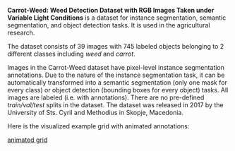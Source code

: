 **Carrot-Weed: Weed Detection Dataset with RGB Images Taken under Variable Light Conditions** is a dataset for instance segmentation, semantic segmentation, and object detection tasks. It is used in the agricultural research. 

The dataset consists of 39 images with 745 labeled objects belonging to 2 different classes including *weed* and *carrot*.

Images in the Carrot-Weed dataset have pixel-level instance segmentation annotations. Due to the nature of the instance segmentation task, it can be automatically transformed into a semantic segmentation (only one mask for every class) or object detection (bounding boxes for every object) tasks. All images are labeled (i.e. with annotations). There are no pre-defined <i>train/val/test</i> splits in the dataset. The dataset was released in 2017 by the University of Sts. Cyril and Methodius in Skopje, Macedonia.

Here is the visualized example grid with animated annotations:

[animated grid](https://github.com/dataset-ninja/weed/raw/main/visualizations/horizontal_grid.webm)

